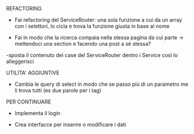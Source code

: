 REFACTORING

- Fai refactoring del ServiceRouter: una sola funzione a cui da un array con i selettori, lo cicla e trova la funzione giusta in base al nome

- Fai in modo che la ricerca compaia nella stessa pagina da cui parte -> mettendoci una section e facendo una post a sè stessa?

-sposta il contenuto dei case del ServiceRouter dentro i Service così lo alleggerisci

UTILITA'  AGGIUNTIVE
- Cambia le query di select in modo che se passo più di un parametro me li trova tutti (es due parole per i tag)

PER CONTINUARE
- Implementa il login

- Crea interfacce per inserire o modificare i dati


